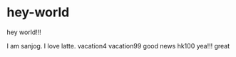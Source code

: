 # hey-world
hey world!!!

I am sanjog. I love latte.
vacation4
vacation99
good news
hk100
yea!!!
great
